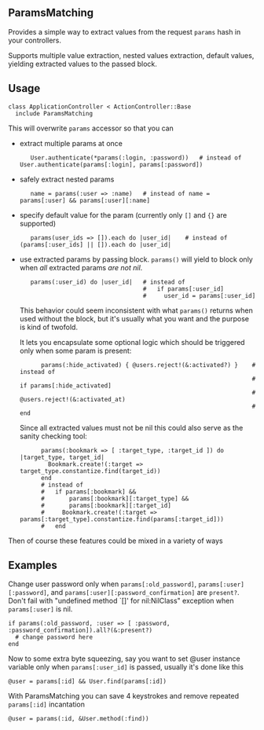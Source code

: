ParamsMatching
--------------

Provides a simple way to extract values from the request `params` hash in your controllers.

Supports multiple value extraction, nested values extraction, default values,
yielding extracted values to the passed block.

Usage
-----

    class ApplicationController < ActionController::Base
      include ParamsMatching

This will overwrite `params` accessor so that you can

* extract multiple params at once

         User.authenticate(*params(:login, :password))   # instead of User.authenticate(params[:login], params[:password])

* safely extract nested params

         name = params(:user => :name)   # instead of name = params[:user] && params[:user][:name]

* specify default value for the param (currently only `[]` and `{}` are supported)

         params(user_ids => []).each do |user_id|    # instead of (params[:user_ids] || []).each do |user_id|

* use extracted params by passing block.
  `params()` will yield to block only when *all* extracted params *are not nil*.

         params(:user_id) do |user_id|   # instead of
                                         #   if params[:user_id]
                                         #     user_id = params[:user_id]

  This behavior could seem inconsistent with what `params()` returns when used without
  the block, but it's usually what you want and the purpose is kind of twofold.

  It lets you encapsulate some optional logic which should be triggered
  only when some param is present:

            params(:hide_activated) { @users.reject!(&:activated?) }    # instead of
                                                                        #   if params[:hide_activated]
                                                                        #     @users.reject!(&:activated_at)
                                                                        #   end

  Since all extracted values must not be nil this could also serve as
  the sanity checking tool:

            params(:bookmark => [ :target_type, :target_id ]) do |target_type, target_id|
              Bookmark.create!(:target => target_type.constantize.find(target_id))
            end
            # instead of
            #   if params[:bookmark] &&
            #       params[:bookmark][:target_type] &&
            #       params[:bookmark][:target_id]
            #     Bookmark.create!(:target => params[:target_type].constantize.find(params[:target_id]))
            #   end

Then of course these features could be mixed in a variety of ways

Examples
--------

Change user password only when `params[:old_password]`, `params[:user][:password]`,
and `params[:user][:password_confirmation]` are `present?`.
Don't fail with "undefined method \`[]' for nil:NilClass" exception when
`params[:user]` is nil.

    if params(:old_password, :user => [ :password, :password_confirmation]).all?(&:present?)
      # change password here
    end

Now to some extra byte squeezing, say you want to set @user instance variable only
when `params[:user_id]` is passed, usually it's done like this

    @user = params[:id] && User.find(params[:id])

With ParamsMatching you can save 4 keystrokes and remove repeated `params[:id]`
incantation

    @user = params(:id, &User.method(:find))
